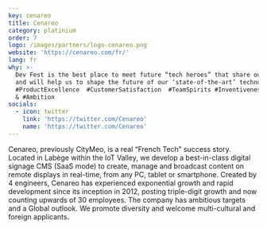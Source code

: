 ```yaml
---
key: cenareo
title: Cenareo
category: platinium
order: 7
logo: /images/partners/logo-cenareo.png
website: 'https://cenareo.com/fr/'
lang: fr
why: >-
  Dev Fest is the best place to meet future “tech heroes” that share our values
  and will help us to shape the future of our ‘state-of-the-art’ technology.
  #ProductExcellence  #CustomerSatisfaction  #TeamSpirits #Inventiveness #Daring
  & #Ambition
socials:
  - icon: twitter
    link: 'https://twitter.com/Cenareo'
    name: 'https://twitter.com/Cenareo'
---
```

Cenareo, previously CityMeo, is a real “French Tech” success story. Located in Labège within the IoT Valley, we develop a best-in-class digital signage CMS (SaaS mode) to create, manage and broadcast content on remote displays in real-time, from any PC, tablet or smartphone.
Created by 4 engineers, Cenareo has experienced exponential growth and rapid development since its inception in 2012, posting triple-digit growth and now counting upwards of 30 employees.
The company has ambitious targets and a Global outlook. We promote diversity and welcome multi-cultural and foreign applicants.
